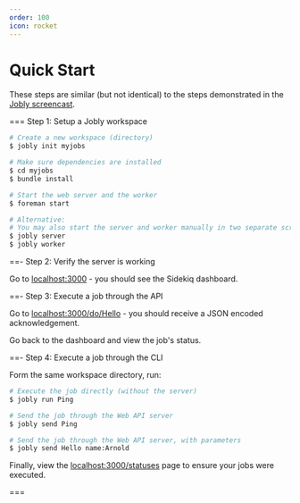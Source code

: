 ```yaml
---
order: 100
icon: rocket
---
```


# Quick Start

These steps are similar (but not identical) to the steps demonstrated in the [Jobly screencast](/index.md#screencast).

=== Step 1: Setup a Jobly workspace

```bash
# Create a new workspace (directory)
$ jobly init myjobs

# Make sure dependencies are installed
$ cd myjobs
$ bundle install

# Start the web server and the worker
$ foreman start

# Alternative:
# You may also start the server and worker manually in two separate screens
$ jobly server
$ jobly worker
```

==- Step 2: Verify the server is working

Go to [localhost:3000](http://localhost:3000) - you should see the Sidekiq dashboard.

==- Step 3: Execute a job through the API

Go to [localhost:3000/do/Hello](http://localhost:3000/do/Hello) - you should receive a JSON encoded acknowledgement.

Go back to the dashboard and view the job's status.

==- Step 4: Execute a job through the CLI

Form the same workspace directory, run:

```bash
# Execute the job directly (without the server)
$ jobly run Ping

# Send the job through the Web API server
$ jobly send Ping

# Send the job through the Web API server, with parameters
$ jobly send Hello name:Arnold
```

Finally, view the [localhost:3000/statuses](http://localhost:3000/statuses) page to ensure your jobs were executed.

===